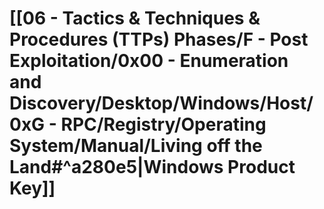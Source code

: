 # [[06 - Tactics & Techniques & Procedures (TTPs) Phases/F - Post Exploitation/0x00 - Enumeration and Discovery/Desktop/Windows/Host/0xG - RPC/Registry/Operating System/Manual/Living off the Land#^a280e5|Windows Product Key]]

```

```